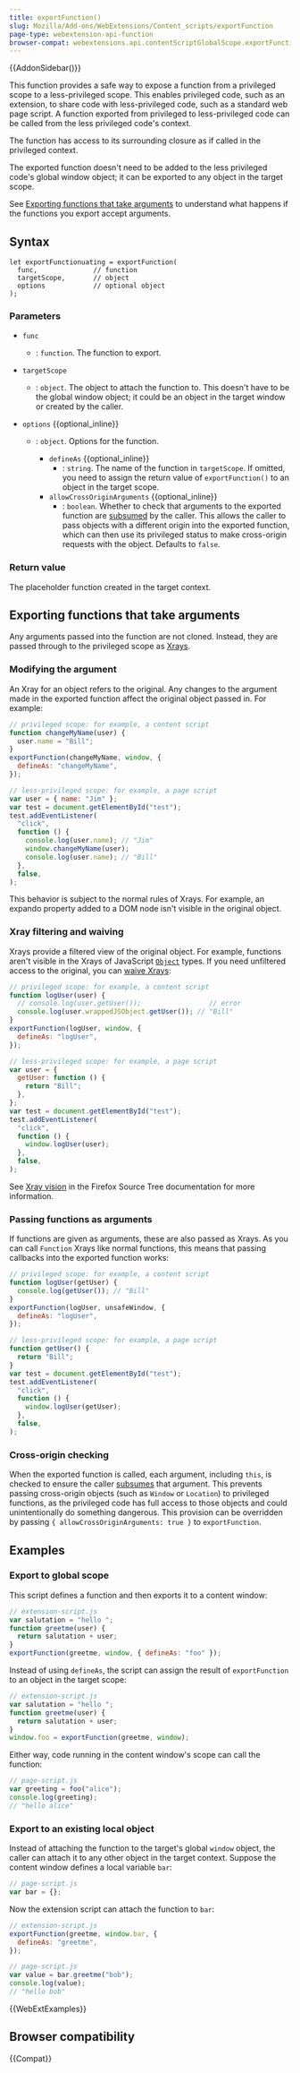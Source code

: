 ```yaml
---
title: exportFunction()
slug: Mozilla/Add-ons/WebExtensions/Content_scripts/exportFunction
page-type: webextension-api-function
browser-compat: webextensions.api.contentScriptGlobalScope.exportFunction
---
```


{{AddonSidebar()}}

This function provides a safe way to expose a function from a privileged scope to a less-privileged scope. This enables privileged code, such as an extension, to share code with less-privileged code, such as a standard web page script. A function exported from privileged to less-privileged code can be called from the less privileged code's context.

The function has access to its surrounding closure as if called in the privileged context.

The exported function doesn't need to be added to the less privileged code's global window object; it can be exported to any object in the target scope.

See [Exporting functions that take arguments](#exporting_functions_that_take_arguments) to understand what happens if the functions you export accept arguments.

## Syntax

```js-nolint
let exportFunctionuating = exportFunction(
  func,              // function
  targetScope,       // object
  options            // optional object
);
```

### Parameters

- `func`
  - : `function`. The function to export.
- `targetScope`
  - : `object`. The object to attach the function to. This doesn't have to be the global window object; it could be an object in the target window or created by the caller.
- `options` {{optional_inline}}

  - : `object`. Options for the function.

    - `defineAs` {{optional_inline}}
      - : `string`. The name of the function in `targetScope`. If omitted, you need to assign the return value of `exportFunction()` to an object in the target scope.
    - `allowCrossOriginArguments` {{optional_inline}}
      - : `boolean`. Whether to check that arguments to the exported function are [subsumed](https://firefox-source-docs.mozilla.org/dom/scriptSecurity/index.html#subsumes) by the caller. This allows the caller to pass objects with a different origin into the exported function, which can then use its privileged status to make cross-origin requests with the object. Defaults to `false`.

### Return value

The placeholder function created in the target context.

## Exporting functions that take arguments

Any arguments passed into the function are not cloned. Instead, they are passed through to the privileged scope as [Xrays](https://firefox-source-docs.mozilla.org/dom/scriptSecurity/xray_vision.html).

### Modifying the argument

An Xray for an object refers to the original. Any changes to the argument made in the exported function affect the original object passed in. For example:

```js
// privileged scope: for example, a content script
function changeMyName(user) {
  user.name = "Bill";
}
exportFunction(changeMyName, window, {
  defineAs: "changeMyName",
});
```

```js
// less-privileged scope: for example, a page script
var user = { name: "Jim" };
var test = document.getElementById("test");
test.addEventListener(
  "click",
  function () {
    console.log(user.name); // "Jim"
    window.changeMyName(user);
    console.log(user.name); // "Bill"
  },
  false,
);
```

This behavior is subject to the normal rules of Xrays. For example, an expando property added to a DOM node isn't visible in the original object.

### Xray filtering and waiving

Xrays provide a filtered view of the original object. For example, functions aren't visible in the Xrays of JavaScript [`Object`](/en-US/docs/Web/JavaScript/Reference/Global_Objects/Object) types. If you need unfiltered access to the original, you can [waive Xrays](https://firefox-source-docs.mozilla.org/dom/scriptSecurity/xray_vision.html#waiving-xray-vision):

```js
// privileged scope: for example, a content script
function logUser(user) {
  // console.log(user.getUser());                 // error
  console.log(user.wrappedJSObject.getUser()); // "Bill"
}
exportFunction(logUser, window, {
  defineAs: "logUser",
});
```

```js
// less-privileged scope: for example, a page script
var user = {
  getUser: function () {
    return "Bill";
  },
};
var test = document.getElementById("test");
test.addEventListener(
  "click",
  function () {
    window.logUser(user);
  },
  false,
);
```

See [Xray vision](https://firefox-source-docs.mozilla.org/dom/scriptSecurity/xray_vision.html) in the Firefox Source Tree documentation for more information.

### Passing functions as arguments

If functions are given as arguments, these are also passed as Xrays. As you can call `Function` Xrays like normal functions, this means that passing callbacks into the exported function works:

```js
// privileged scope: for example, a content script
function logUser(getUser) {
  console.log(getUser()); // "Bill"
}
exportFunction(logUser, unsafeWindow, {
  defineAs: "logUser",
});
```

```js
// less-privileged scope: for example, a page script
function getUser() {
  return "Bill";
}
var test = document.getElementById("test");
test.addEventListener(
  "click",
  function () {
    window.logUser(getUser);
  },
  false,
);
```

### Cross-origin checking

When the exported function is called, each argument, including `this`, is checked to ensure the caller [subsumes](https://firefox-source-docs.mozilla.org/dom/scriptSecurity/index.html#subsumes) that argument. This prevents passing cross-origin objects (such as `Window` or `Location`) to privileged functions, as the privileged code has full access to those objects and could unintentionally do something dangerous. This provision can be overridden by passing `{ allowCrossOriginArguments: true }` to `exportFunction`.

## Examples

### Export to global scope

This script defines a function and then exports it to a content window:

```js
// extension-script.js
var salutation = "hello ";
function greetme(user) {
  return salutation + user;
}
exportFunction(greetme, window, { defineAs: "foo" });
```

Instead of using `defineAs`, the script can assign the result of `exportFunction` to an object in the target scope:

```js
// extension-script.js
var salutation = "hello ";
function greetme(user) {
  return salutation + user;
}
window.foo = exportFunction(greetme, window);
```

Either way, code running in the content window's scope can call the function:

```js
// page-script.js
var greeting = foo("alice");
console.log(greeting);
// "hello alice"
```

### Export to an existing local object

Instead of attaching the function to the target's global `window` object, the caller can attach it to any other object in the target context. Suppose the content window defines a local variable `bar`:

```js
// page-script.js
var bar = {};
```

Now the extension script can attach the function to `bar`:

```js
// extension-script.js
exportFunction(greetme, window.bar, {
  defineAs: "greetme",
});
```

```js
// page-script.js
var value = bar.greetme("bob");
console.log(value);
// "hello bob"
```

{{WebExtExamples}}

## Browser compatibility

{{Compat}}
